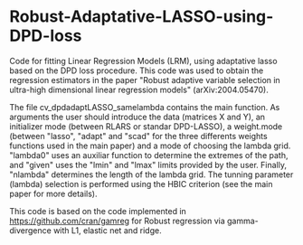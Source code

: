 # Robust-Adaptative-LASSO-using-DPD-loss
Code for fitting Linear Regression Models (LRM), using adaptative lasso based on the DPD loss procedure. This code was used to obtain the regression estimators in the paper "Robust adaptive variable selection in ultra-high dimensional linear regression models" (arXiv:2004.05470).

The file cv_dpdadaptLASSO_samelambda contains the main function. As arguments the user should introduce the data (matrices X and Y), an initializer mode (between RLARS or standar DPD-LASSO), a weight.mode (between "lasso", "adapt" and "scad" for the three differents weights functions used in the main paper) and a mode of choosing the lambda grid. "lambda0" uses an auxiliar function to determine the extremes of the path, and "given" uses the "lmin" and "lmax" limits provided by the user. Finally, "nlambda" determines the length of the lambda grid.
The tunning parameter (lambda) selection is performed using the HBIC criterion (see the main paper for more details).

This code is based on the code implemented in https://github.com/cran/gamreg for Robust regression via gamma-divergence with L1, elastic net and ridge.
